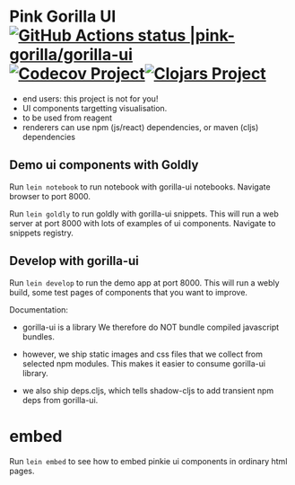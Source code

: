 # Pink Gorilla UI [![GitHub Actions status |pink-gorilla/gorilla-ui](https://github.com/pink-gorilla/gorilla-ui/workflows/CI/badge.svg)](https://github.com/pink-gorilla/gorilla-ui/actions?workflow=CI)[![Codecov Project](https://codecov.io/gh/pink-gorilla/gorilla-ui/branch/master/graph/badge.svg)](https://codecov.io/gh/pink-gorilla/gorilla-ui)[![Clojars Project](https://img.shields.io/clojars/v/org.pinkgorilla/gorilla-ui.svg)](https://clojars.org/org.pinkgorilla/gorilla-ui) 

- end users: this project is not for you!
- UI components targetting visualisation.
- to be used from reagent
- renderers can use npm (js/react) dependencies, or
  maven (cljs) dependencies

## Demo ui components with Goldly

Run `lein notebook` to run notebook with gorilla-ui notebooks. Navigate browser to port 8000.

Run `lein goldly` to run goldly with gorilla-ui snippets. This will run a web server at 
port 8000 with lots of examples of ui components. Navigate to snippets registry.

## Develop with gorilla-ui

Run `lein develop` to run the demo app at port 8000. 
This will run a webly build, some test pages of components 
that you want to improve.

Documentation: 

- gorilla-ui is a library
  We therefore do NOT bundle compiled javascript bundles.

- however, we ship static images and css files that we collect 
  from selected npm modules. This makes it easier to consume gorilla-ui library.

- we also ship deps.cljs, which tells shadow-cljs to add transient npm deps
  from gorilla-ui.


# embed

Run `lein embed` to see how to embed pinkie ui components in ordinary html pages.
